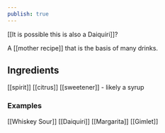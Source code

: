 ```yaml
---
publish: true
---
```


[[It is possible this is also a Daiquiri]]?

A [[mother recipe]] that is the basis of many drinks.

## Ingredients
[[spirit]]
[[citrus]]
[[sweetener]] - likely a syrup

### Examples
[[Whiskey Sour]]
[[Daiquiri]]
[[Margarita]]
[[Gimlet]]